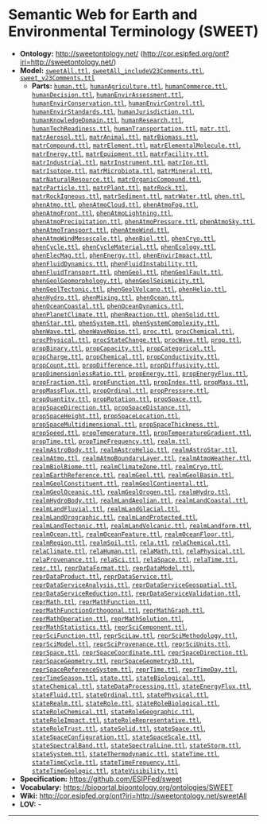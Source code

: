 # Semantic Web for Earth and Environmental Terminology (SWEET)

- **Ontology:** http://sweetontology.net/ (http://cor.esipfed.org/ont?iri=http://sweetontology.net/)
- **Model:** [`sweetAll.ttl`](local/sweetAll.ttl),
  [`sweetAll_includeV23Comments.ttl`](local/sweetAll_includeV23Comments.ttl),
  [`sweet_v23Comments.ttl`](local/sweet_v23Comments.ttl)
    - **Parts:** [`human.ttl`](local/human.ttl),
      [`humanAgriculture.ttl`](local/humanAgriculture.ttl),
      [`humanCommerce.ttl`](local/humanCommerce.ttl),
      [`humanDecision.ttl`](local/humanDecision.ttl),
      [`humanEnvirAssessment.ttl`](local/humanEnvirAssessment.ttl),
      [`humanEnvirConservation.ttl`](local/humanEnvirConservation.ttl),
      [`humanEnvirControl.ttl`](local/humanEnvirControl.ttl),
      [`humanEnvirStandards.ttl`](local/humanEnvirStandards.ttl),
      [`humanJurisdiction.ttl`](local/humanJurisdiction.ttl),
      [`humanKnowledgeDomain.ttl`](local/humanKnowledgeDomain.ttl),
      [`humanResearch.ttl`](local/humanResearch.ttl),
      [`humanTechReadiness.ttl`](local/humanTechReadiness.ttl),
      [`humanTransportation.ttl`](local/humanTransportation.ttl),
      [`matr.ttl`](local/matr.ttl),
      [`matrAerosol.ttl`](local/matrAerosol.ttl),
      [`matrAnimal.ttl`](local/matrAnimal.ttl),
      [`matrBiomass.ttl`](local/matrBiomass.ttl),
      [`matrCompound.ttl`](local/matrCompound.ttl),
      [`matrElement.ttl`](local/matrElement.ttl),
      [`matrElementalMolecule.ttl`](local/matrElementalMolecule.ttl),
      [`matrEnergy.ttl`](local/matrEnergy.ttl),
      [`matrEquipment.ttl`](local/matrEquipment.ttl),
      [`matrFacility.ttl`](local/matrFacility.ttl),
      [`matrIndustrial.ttl`](local/matrIndustrial.ttl),
      [`matrInstrument.ttl`](local/matrInstrument.ttl),
      [`matrIon.ttl`](local/matrIon.ttl),
      [`matrIsotope.ttl`](local/matrIsotope.ttl),
      [`matrMicrobiota.ttl`](local/matrMicrobiota.ttl),
      [`matrMineral.ttl`](local/matrMineral.ttl),
      [`matrNaturalResource.ttl`](local/matrNaturalResource.ttl),
      [`matrOrganicCompound.ttl`](local/matrOrganicCompound.ttl),
      [`matrParticle.ttl`](local/matrParticle.ttl),
      [`matrPlant.ttl`](local/matrPlant.ttl),
      [`matrRock.ttl`](local/matrRock.ttl),
      [`matrRockIgneous.ttl`](local/matrRockIgneous.ttl),
      [`matrSediment.ttl`](local/matrSediment.ttl),
      [`matrWater.ttl`](local/matrWater.ttl),
      [`phen.ttl`](local/phen.ttl),
      [`phenAtmo.ttl`](local/phenAtmo.ttl),
      [`phenAtmoCloud.ttl`](local/phenAtmoCloud.ttl),
      [`phenAtmoFog.ttl`](local/phenAtmoFog.ttl),
      [`phenAtmoFront.ttl`](local/phenAtmoFront.ttl),
      [`phenAtmoLightning.ttl`](local/phenAtmoLightning.ttl),
      [`phenAtmoPrecipitation.ttl`](local/phenAtmoPrecipitation.ttl),
      [`phenAtmoPressure.ttl`](local/phenAtmoPressure.ttl),
      [`phenAtmoSky.ttl`](local/phenAtmoSky.ttl),
      [`phenAtmoTransport.ttl`](local/phenAtmoTransport.ttl),
      [`phenAtmoWind.ttl`](local/phenAtmoWind.ttl),
      [`phenAtmoWindMesoscale.ttl`](local/phenAtmoWindMesoscale.ttl),
      [`phenBiol.ttl`](local/phenBiol.ttl),
      [`phenCryo.ttl`](local/phenCryo.ttl),
      [`phenCycle.ttl`](local/phenCycle.ttl),
      [`phenCycleMaterial.ttl`](local/phenCycleMaterial.ttl),
      [`phenEcology.ttl`](local/phenEcology.ttl),
      [`phenElecMag.ttl`](local/phenElecMag.ttl),
      [`phenEnergy.ttl`](local/phenEnergy.ttl),
      [`phenEnvirImpact.ttl`](local/phenEnvirImpact.ttl),
      [`phenFluidDynamics.ttl`](local/phenFluidDynamics.ttl),
      [`phenFluidInstability.ttl`](local/phenFluidInstability.ttl),
      [`phenFluidTransport.ttl`](local/phenFluidTransport.ttl),
      [`phenGeol.ttl`](local/phenGeol.ttl),
      [`phenGeolFault.ttl`](local/phenGeolFault.ttl),
      [`phenGeolGeomorphology.ttl`](local/phenGeolGeomorphology.ttl),
      [`phenGeolSeismicity.ttl`](local/phenGeolSeismicity.ttl),
      [`phenGeolTectonic.ttl`](local/phenGeolTectonic.ttl),
      [`phenGeolVolcano.ttl`](local/phenGeolVolcano.ttl),
      [`phenHelio.ttl`](local/phenHelio.ttl),
      [`phenHydro.ttl`](local/phenHydro.ttl),
      [`phenMixing.ttl`](local/phenMixing.ttl),
      [`phenOcean.ttl`](local/phenOcean.ttl),
      [`phenOceanCoastal.ttl`](local/phenOceanCoastal.ttl),
      [`phenOceanDynamics.ttl`](local/phenOceanDynamics.ttl),
      [`phenPlanetClimate.ttl`](local/phenPlanetClimate.ttl),
      [`phenReaction.ttl`](local/phenReaction.ttl),
      [`phenSolid.ttl`](local/phenSolid.ttl),
      [`phenStar.ttl`](local/phenStar.ttl),
      [`phenSystem.ttl`](local/phenSystem.ttl),
      [`phenSystemComplexity.ttl`](local/phenSystemComplexity.ttl),
      [`phenWave.ttl`](local/phenWave.ttl),
      [`phenWaveNoise.ttl`](local/phenWaveNoise.ttl),
      [`proc.ttl`](local/proc.ttl),
      [`procChemical.ttl`](local/procChemical.ttl),
      [`procPhysical.ttl`](local/procPhysical.ttl),
      [`procStateChange.ttl`](local/procStateChange.ttl),
      [`procWave.ttl`](local/procWave.ttl),
      [`prop.ttl`](local/prop.ttl),
      [`propBinary.ttl`](local/propBinary.ttl),
      [`propCapacity.ttl`](local/propCapacity.ttl),
      [`propCategorical.ttl`](local/propCategorical.ttl),
      [`propCharge.ttl`](local/propCharge.ttl),
      [`propChemical.ttl`](local/propChemical.ttl),
      [`propConductivity.ttl`](local/propConductivity.ttl),
      [`propCount.ttl`](local/propCount.ttl),
      [`propDifference.ttl`](local/propDifference.ttl),
      [`propDiffusivity.ttl`](local/propDiffusivity.ttl),
      [`propDimensionlessRatio.ttl`](local/propDimensionlessRatio.ttl),
      [`propEnergy.ttl`](local/propEnergy.ttl),
      [`propEnergyFlux.ttl`](local/propEnergyFlux.ttl),
      [`propFraction.ttl`](local/propFraction.ttl),
      [`propFunction.ttl`](local/propFunction.ttl),
      [`propIndex.ttl`](local/propIndex.ttl),
      [`propMass.ttl`](local/propMass.ttl),
      [`propMassFlux.ttl`](local/propMassFlux.ttl),
      [`propOrdinal.ttl`](local/propOrdinal.ttl),
      [`propPressure.ttl`](local/propPressure.ttl),
      [`propQuantity.ttl`](local/propQuantity.ttl),
      [`propRotation.ttl`](local/propRotation.ttl),
      [`propSpace.ttl`](local/propSpace.ttl),
      [`propSpaceDirection.ttl`](local/propSpaceDirection.ttl),
      [`propSpaceDistance.ttl`](local/propSpaceDistance.ttl),
      [`propSpaceHeight.ttl`](local/propSpaceHeight.ttl),
      [`propSpaceLocation.ttl`](local/propSpaceLocation.ttl),
      [`propSpaceMultidimensional.ttl`](local/propSpaceMultidimensional.ttl),
      [`propSpaceThickness.ttl`](local/propSpaceThickness.ttl),
      [`propSpeed.ttl`](local/propSpeed.ttl),
      [`propTemperature.ttl`](local/propTemperature.ttl),
      [`propTemperatureGradient.ttl`](local/propTemperatureGradient.ttl),
      [`propTime.ttl`](local/propTime.ttl),
      [`propTimeFrequency.ttl`](local/propTimeFrequency.ttl),
      [`realm.ttl`](local/realm.ttl),
      [`realmAstroBody.ttl`](local/realmAstroBody.ttl),
      [`realmAstroHelio.ttl`](local/realmAstroHelio.ttl),
      [`realmAstroStar.ttl`](local/realmAstroStar.ttl),
      [`realmAtmo.ttl`](local/realmAtmo.ttl),
      [`realmAtmoBoundaryLayer.ttl`](local/realmAtmoBoundaryLayer.ttl),
      [`realmAtmoWeather.ttl`](local/realmAtmoWeather.ttl),
      [`realmBiolBiome.ttl`](local/realmBiolBiome.ttl),
      [`realmClimateZone.ttl`](local/realmClimateZone.ttl),
      [`realmCryo.ttl`](local/realmCryo.ttl),
      [`realmEarthReference.ttl`](local/realmEarthReference.ttl),
      [`realmGeol.ttl`](local/realmGeol.ttl),
      [`realmGeolBasin.ttl`](local/realmGeolBasin.ttl),
      [`realmGeolConstituent.ttl`](local/realmGeolConstituent.ttl),
      [`realmGeolContinental.ttl`](local/realmGeolContinental.ttl),
      [`realmGeolOceanic.ttl`](local/realmGeolOceanic.ttl),
      [`realmGeolOrogen.ttl`](local/realmGeolOrogen.ttl),
      [`realmHydro.ttl`](local/realmHydro.ttl),
      [`realmHydroBody.ttl`](local/realmHydroBody.ttl),
      [`realmLandAeolian.ttl`](local/realmLandAeolian.ttl),
      [`realmLandCoastal.ttl`](local/realmLandCoastal.ttl),
      [`realmLandFluvial.ttl`](local/realmLandFluvial.ttl),
      [`realmLandGlacial.ttl`](local/realmLandGlacial.ttl),
      [`realmLandOrographic.ttl`](local/realmLandOrographic.ttl),
      [`realmLandProtected.ttl`](local/realmLandProtected.ttl),
      [`realmLandTectonic.ttl`](local/realmLandTectonic.ttl),
      [`realmLandVolcanic.ttl`](local/realmLandVolcanic.ttl),
      [`realmLandform.ttl`](local/realmLandform.ttl),
      [`realmOcean.ttl`](local/realmOcean.ttl),
      [`realmOceanFeature.ttl`](local/realmOceanFeature.ttl),
      [`realmOceanFloor.ttl`](local/realmOceanFloor.ttl),
      [`realmRegion.ttl`](local/realmRegion.ttl),
      [`realmSoil.ttl`](local/realmSoil.ttl),
      [`rela.ttl`](local/rela.ttl),
      [`relaChemical.ttl`](local/relaChemical.ttl),
      [`relaClimate.ttl`](local/relaClimate.ttl),
      [`relaHuman.ttl`](local/relaHuman.ttl),
      [`relaMath.ttl`](local/relaMath.ttl),
      [`relaPhysical.ttl`](local/relaPhysical.ttl),
      [`relaProvenance.ttl`](local/relaProvenance.ttl),
      [`relaSci.ttl`](local/relaSci.ttl),
      [`relaSpace.ttl`](local/relaSpace.ttl),
      [`relaTime.ttl`](local/relaTime.ttl),
      [`repr.ttl`](local/repr.ttl),
      [`reprDataFormat.ttl`](local/reprDataFormat.ttl),
      [`reprDataModel.ttl`](local/reprDataModel.ttl),
      [`reprDataProduct.ttl`](local/reprDataProduct.ttl),
      [`reprDataService.ttl`](local/reprDataService.ttl),
      [`reprDataServiceAnalysis.ttl`](local/reprDataServiceAnalysis.ttl),
      [`reprDataServiceGeospatial.ttl`](local/reprDataServiceGeospatial.ttl),
      [`reprDataServiceReduction.ttl`](local/reprDataServiceReduction.ttl),
      [`reprDataServiceValidation.ttl`](local/reprDataServiceValidation.ttl),
      [`reprMath.ttl`](local/reprMath.ttl),
      [`reprMathFunction.ttl`](local/reprMathFunction.ttl),
      [`reprMathFunctionOrthogonal.ttl`](local/reprMathFunctionOrthogonal.ttl),
      [`reprMathGraph.ttl`](local/reprMathGraph.ttl),
      [`reprMathOperation.ttl`](local/reprMathOperation.ttl),
      [`reprMathSolution.ttl`](local/reprMathSolution.ttl),
      [`reprMathStatistics.ttl`](local/reprMathStatistics.ttl),
      [`reprSciComponent.ttl`](local/reprSciComponent.ttl),
      [`reprSciFunction.ttl`](local/reprSciFunction.ttl),
      [`reprSciLaw.ttl`](local/reprSciLaw.ttl),
      [`reprSciMethodology.ttl`](local/reprSciMethodology.ttl),
      [`reprSciModel.ttl`](local/reprSciModel.ttl),
      [`reprSciProvenance.ttl`](local/reprSciProvenance.ttl),
      [`reprSciUnits.ttl`](local/reprSciUnits.ttl),
      [`reprSpace.ttl`](local/reprSpace.ttl),
      [`reprSpaceCoordinate.ttl`](local/reprSpaceCoordinate.ttl),
      [`reprSpaceDirection.ttl`](local/reprSpaceDirection.ttl),
      [`reprSpaceGeometry.ttl`](local/reprSpaceGeometry.ttl),
      [`reprSpaceGeometry3D.ttl`](local/reprSpaceGeometry3D.ttl),
      [`reprSpaceReferenceSystem.ttl`](local/reprSpaceReferenceSystem.ttl),
      [`reprTime.ttl`](local/reprTime.ttl),
      [`reprTimeDay.ttl`](local/reprTimeDay.ttl),
      [`reprTimeSeason.ttl`](local/reprTimeSeason.ttl),
      [`state.ttl`](local/state.ttl),
      [`stateBiological.ttl`](local/stateBiological.ttl),
      [`stateChemical.ttl`](local/stateChemical.ttl),
      [`stateDataProcessing.ttl`](local/stateDataProcessing.ttl),
      [`stateEnergyFlux.ttl`](local/stateEnergyFlux.ttl),
      [`stateFluid.ttl`](local/stateFluid.ttl),
      [`stateOrdinal.ttl`](local/stateOrdinal.ttl),
      [`statePhysical.ttl`](local/statePhysical.ttl),
      [`stateRealm.ttl`](local/stateRealm.ttl),
      [`stateRole.ttl`](local/stateRole.ttl),
      [`stateRoleBiological.ttl`](local/stateRoleBiological.ttl),
      [`stateRoleChemical.ttl`](local/stateRoleChemical.ttl),
      [`stateRoleGeographic.ttl`](local/stateRoleGeographic.ttl),
      [`stateRoleImpact.ttl`](local/stateRoleImpact.ttl),
      [`stateRoleRepresentative.ttl`](local/stateRoleRepresentative.ttl),
      [`stateRoleTrust.ttl`](local/stateRoleTrust.ttl),
      [`stateSolid.ttl`](local/stateSolid.ttl),
      [`stateSpace.ttl`](local/stateSpace.ttl),
      [`stateSpaceConfiguration.ttl`](local/stateSpaceConfiguration.ttl),
      [`stateSpaceScale.ttl`](local/stateSpaceScale.ttl),
      [`stateSpectralBand.ttl`](local/stateSpectralBand.ttl),
      [`stateSpectralLine.ttl`](local/stateSpectralLine.ttl),
      [`stateStorm.ttl`](local/stateStorm.ttl),
      [`stateSystem.ttl`](local/stateSystem.ttl),
      [`stateThermodynamic.ttl`](local/stateThermodynamic.ttl),
      [`stateTime.ttl`](local/stateTime.ttl),
      [`stateTimeCycle.ttl`](local/stateTimeCycle.ttl),
      [`stateTimeFrequency.ttl`](local/stateTimeFrequency.ttl),
      [`stateTimeGeologic.ttl`](local/stateTimeGeologic.ttl),
      [`stateVisibility.ttl`](local/stateVisibility.ttl)
- **Specification:** https://github.com/ESIPFed/sweet
- **Vocabulary:** https://bioportal.bioontology.org/ontologies/SWEET
- **Wiki:** http://cor.esipfed.org/ont?iri=http://sweetontology.net/sweetAll
- **LOV:** -

---
